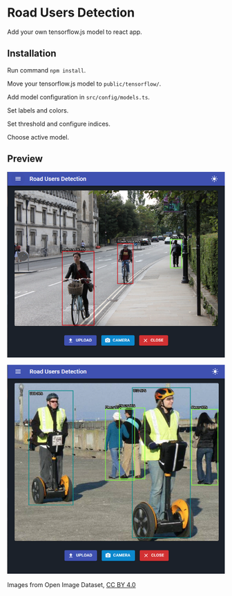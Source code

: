 # Road Users Detection

Add your own tensorflow.js model to react app.

## Installation

Run command `npm install`.

Move your tensorflow.js model to `public/tensorflow/`.

Add model configuration in `src/config/models.ts`.

Set labels and colors.

Set threshold and configure indices.

Choose active model.


## Preview

![Bikes](.github/assets/1.png "Bikes")

![UTOs](.github/assets/2.png "UTOs")

Images from Open Image Dataset, [CC BY 4.0](https://creativecommons.org/licenses/by/4.0/)

